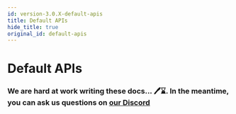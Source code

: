 ```yaml
---
id: version-3.0.X-default-apis
title: Default APIs
hide_title: true
original_id: default-apis
---
```


# Default APIs

### We are hard at work writing these docs... 🖊️⌛. In the meantime, you can ask us questions on [our Discord](https://supertokens.com/discord)